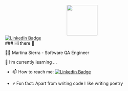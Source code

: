 <div id="header" align="center">
  <img src="https://giphy.com/gifs/fomoduck-duck-fomo-forever-squad-HzPtbOKyBoBFsK4hyc" width="100"/>
</div>
<div id="badges">
  <a href="https://www.linkedin.com/in/martina-sierra/">
    <img src="https://img.shields.io/badge/LinkedIn-blue?style=for-the-badge&logo=linkedin&logoColor=white" alt="LinkedIn Badge"/>
  </a>
</div>
### Hi there 👋

👨‍💻 Martina Sierra - Software QA Engineer

 🌱 I’m currently learning ...

- 📫 How to reach me: [![Linkedin Badge](https://img.shields.io/badge/-kakbar-blue?style=flat&logo=Linkedin&logoColor=white)]([(https://www.linkedin.com/in/martina-sierra/)])

- ⚡ Fun fact: Apart from writing code I like writing poetry

